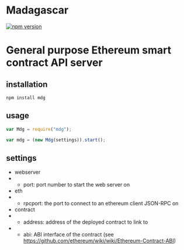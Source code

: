# Madagascar

[![npm version](https://badge.fury.io/js/mdg.svg)](http://badge.fury.io/js/mdg)

# General purpose Ethereum smart contract API server

## installation

```
npm install mdg
```

## usage

```js
var Mdg = require("mdg");

var mdg = (new Mdg(settings)).start();
```

## settings

* webserver
* * port: port number to start the web server on
* eth
* * rpcport: the port to connect to an ethereum client JSON-RPC on
* contract
* * address: address of the deployed contract to link to
* * abi: ABI interface of the contract (see https://github.com/ethereum/wiki/wiki/Ethereum-Contract-ABI)
